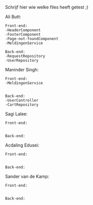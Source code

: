Schrijf hier wie welke files heeft getest ;)

Ali Butt:

    Front-end:
    -HeaderComponent
    -FooterComponent
    -Page-not-foundComponent
    -MeldingenService
    
    Back-end:
    -RequestRepository
    -UserRepository
    

Maninder Singh:

    Front-end:
    -MeldingenService
    
    
    Back-end:
    -UserController
    -CartRepository
    

Sagi Lalee:

    Front-end:
    
    
    Back-end:
    
Acdaling Edusei:

    Front-end:
    
    
    Back-end:

Sander van de Kamp:

    Front-end:
    
    
    Back-end:
    
